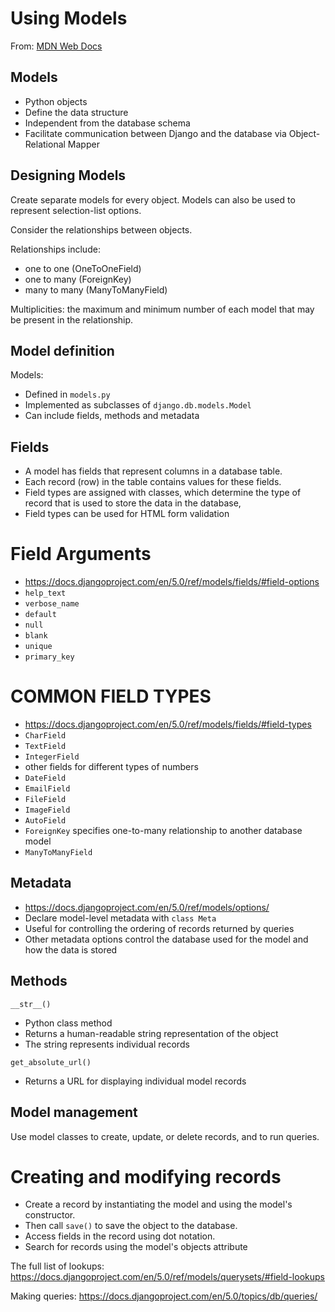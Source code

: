 # Using Models

From: [MDN Web Docs](https://developer.mozilla.org/en-US/docs/Learn/Server-side/Django/Models)

## Models

- Python objects
- Define the data structure
- Independent from the database schema
- Facilitate communication between Django and the database via
Object-Relational Mapper

## Designing Models

Create separate models for every object. Models can also be used to represent selection-list options.

Consider the relationships between objects.

Relationships include:

- one to one (OneToOneField)
- one to many (ForeignKey)
- many to many (ManyToManyField)

Multiplicities: the maximum and minimum number of each model that may be present in the relationship.

## Model definition

Models:

- Defined in `models.py`
- Implemented as subclasses of `django.db.models.Model`
- Can include fields, methods and metadata

## Fields

- A model has fields that represent columns in a database table.
- Each record (row) in the table contains values for these fields.
- Field types are assigned with classes, which determine the type of record that is used to store the data in the database,
- Field types can be used for HTML form validation

# Field Arguments

- https://docs.djangoproject.com/en/5.0/ref/models/fields/#field-options
- `help_text`
- `verbose_name`
- `default`
- `null`
- `blank`
- `unique`
- `primary_key`

# COMMON FIELD TYPES

- https://docs.djangoproject.com/en/5.0/ref/models/fields/#field-types
- `CharField`
- `TextField`
- `IntegerField`
- other fields for different types of numbers
- `DateField`
- `EmailField`
- `FileField`
- `ImageField`
- `AutoField`
- `ForeignKey` specifies one-to-many relationship to another database model
- `ManyToManyField`

## Metadata

- https://docs.djangoproject.com/en/5.0/ref/models/options/
- Declare model-level metadata with `class Meta`
- Useful for controlling the ordering of records returned by queries
- Other metadata options control the database used for the model and how the data is stored

## Methods

`__str__()`
- Python class method
- Returns a human-readable string representation of the object
- The string represents individual records

`get_absolute_url()`
- Returns a URL for displaying individual model records

## Model management

Use model classes to create, update, or delete records, and to run queries.

# Creating and modifying records

- Create a record by instantiating the model and using the model's constructor.
- Then call `save()` to save the object to the database.
- Access fields in the record using dot notation.
- Search for records using the model's objects attribute

The full list of lookups: https://docs.djangoproject.com/en/5.0/ref/models/querysets/#field-lookups

Making queries: https://docs.djangoproject.com/en/5.0/topics/db/queries/

